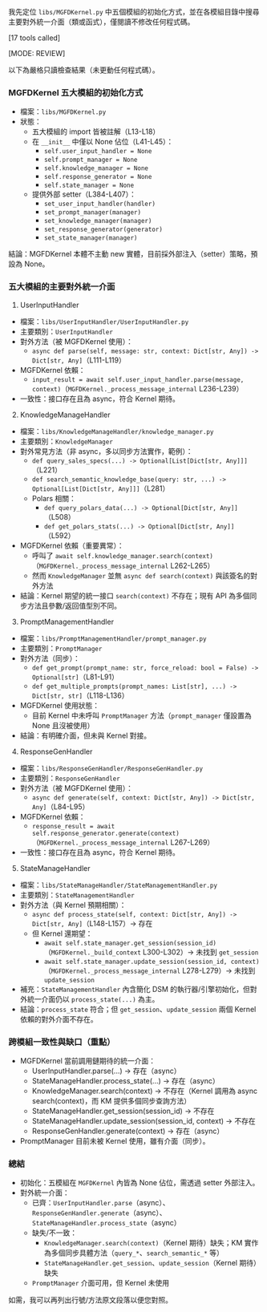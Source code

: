 我先定位 `libs/MGFDKernel.py` 中五個模組的初始化方式，並在各模組目錄中搜尋主要對外統一介面（類或函式），僅閱讀不修改任何程式碼。

[17 tools called]

[MODE: REVIEW]

以下為嚴格只讀檢查結果（未更動任何程式碼）。

### MGFDKernel 五大模組的初始化方式
- 檔案：`libs/MGFDKernel.py`
- 狀態：
  - 五大模組的 import 皆被註解（L13-L18）
  - 在 `__init__` 中僅以 None 佔位（L41-L45）：
    - `self.user_input_handler = None`
    - `self.prompt_manager = None`
    - `self.knowledge_manager = None`
    - `self.response_generator = None`
    - `self.state_manager = None`
  - 提供外部 setter（L384-L407）：
    - `set_user_input_handler(handler)`
    - `set_prompt_manager(manager)`
    - `set_knowledge_manager(manager)`
    - `set_response_generator(generator)`
    - `set_state_manager(manager)`

結論：MGFDKernel 本體不主動 new 實體，目前採外部注入（setter）策略，預設為 None。

### 五大模組的主要對外統一介面

1) UserInputHandler
- 檔案：`libs/UserInputHandler/UserInputHandler.py`
- 主要類別：`UserInputHandler`
- 對外方法（被 MGFDKernel 使用）：
  - `async def parse(self, message: str, context: Dict[str, Any]) -> Dict[str, Any]`（L111-L119）
- MGFDKernel 依賴：
  - `input_result = await self.user_input_handler.parse(message, context)`（`MGFDKernel._process_message_internal` L236-L239）
- 一致性：接口存在且為 async，符合 Kernel 期待。

2) KnowledgeManageHandler
- 檔案：`libs/KnowledgeManageHandler/knowledge_manager.py`
- 主要類別：`KnowledgeManager`
- 對外常見方法（非 async，多以同步方法實作，範例）：
  - `def query_sales_specs(...) -> Optional[List[Dict[str, Any]]]`（L221）
  - `def search_semantic_knowledge_base(query: str, ...) -> Optional[List[Dict[str, Any]]]`（L281）
  - Polars 相關：
    - `def query_polars_data(...) -> Optional[Dict[str, Any]]`（L508）
    - `def get_polars_stats(...) -> Optional[Dict[str, Any]]`（L592）
- MGFDKernel 依賴（重要異常）：
  - 呼叫了 `await self.knowledge_manager.search(context)`（`MGFDKernel._process_message_internal` L262-L265）
  - 然而 `KnowledgeManager` 並無 `async def search(context)` 與該簽名的對外方法
- 結論：Kernel 期望的統一接口 `search(context)` 不存在；現有 API 為多個同步方法且參數/返回值型別不同。

3) PromptManagementHandler
- 檔案：`libs/PromptManagementHandler/prompt_manager.py`
- 主要類別：`PromptManager`
- 對外方法（同步）：
  - `def get_prompt(prompt_name: str, force_reload: bool = False) -> Optional[str]`（L81-L91）
  - `def get_multiple_prompts(prompt_names: List[str], ...) -> Dict[str, str]`（L118-L136）
- MGFDKernel 使用狀態：
  - 目前 Kernel 中未呼叫 `PromptManager` 方法（`prompt_manager` 僅設置為 None 且沒被使用）
- 結論：有明確介面，但未與 Kernel 對接。

4) ResponseGenHandler
- 檔案：`libs/ResponseGenHandler/ResponseGenHandler.py`
- 主要類別：`ResponseGenHandler`
- 對外方法（被 MGFDKernel 使用）：
  - `async def generate(self, context: Dict[str, Any]) -> Dict[str, Any]`（L84-L95）
- MGFDKernel 依賴：
  - `response_result = await self.response_generator.generate(context)`（`MGFDKernel._process_message_internal` L267-L269）
- 一致性：接口存在且為 async，符合 Kernel 期待。

5) StateManageHandler
- 檔案：`libs/StateManageHandler/StateManagementHandler.py`
- 主要類別：`StateManagementHandler`
- 對外方法（與 Kernel 預期相關）：
  - `async def process_state(self, context: Dict[str, Any]) -> Dict[str, Any]`（L148-L157）→ 存在
  - 但 Kernel 還期望：
    - `await self.state_manager.get_session(session_id)`（`MGFDKernel._build_context` L300-L302）→ 未找到 `get_session`
    - `await self.state_manager.update_session(session_id, context)`（`MGFDKernel._process_message_internal` L278-L279）→ 未找到 `update_session`
- 補充：`StateManagementHandler` 內含簡化 DSM 的執行器/引擎初始化，但對外統一介面仍以 `process_state(...)` 為主。
- 結論：`process_state` 符合；但 `get_session`、`update_session` 兩個 Kernel 依賴的對外介面不存在。

### 跨模組一致性與缺口（重點）
- MGFDKernel 當前調用鏈期待的統一介面：
  - UserInputHandler.parse(...) → 存在（async）
  - StateManageHandler.process_state(...) → 存在（async）
  - KnowledgeManager.search(context) → 不存在（Kernel 調用為 async search(context)，而 KM 提供多個同步查詢方法）
  - StateManageHandler.get_session(session_id) → 不存在
  - StateManageHandler.update_session(session_id, context) → 不存在
  - ResponseGenHandler.generate(context) → 存在（async）
- PromptManager 目前未被 Kernel 使用，雖有介面（同步）。

### 總結
- 初始化：五模組在 `MGFDKernel` 內皆為 None 佔位，需透過 setter 外部注入。
- 對外統一介面：
  - 已齊：`UserInputHandler.parse`（async）、`ResponseGenHandler.generate`（async）、`StateManageHandler.process_state`（async）
  - 缺失/不一致：
    - `KnowledgeManager.search(context)`（Kernel 期待）缺失；KM 實作為多個同步具體方法（`query_*`、`search_semantic_*` 等）
    - `StateManageHandler.get_session`、`update_session`（Kernel 期待）缺失
  - `PromptManager` 介面可用，但 Kernel 未使用

如需，我可以再列出行號/方法原文段落以便您對照。